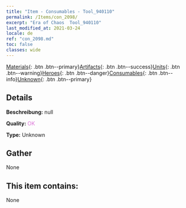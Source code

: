 ```yaml
---
title: "Item - Consumables - Tool_940110"
permalink: /Items/con_2098/
excerpt: "Era of Chaos  Tool_940110"
last_modified_at: 2021-03-24
locale: de
ref: "con_2098.md"
toc: false
classes: wide
---
```

 [Materials](/de/Items/){: .btn .btn--primary}[Artifacts](/de/Items/Artifacts/){: .btn .btn--success}[Units](/de/Items/Units/){: .btn .btn--warning}[Heroes](/de/Items/Heroes/){: .btn .btn--danger}[Consumables](/de/Items/Consumables/){: .btn .btn--info}[Unknown](/de/Items/Unknown/){: .btn .btn--primary}

## Details
 **Beschreibung:** null

 **Quality:** <span style="color: #DA70D6">OK</span>

 **Type:** Unknown

## Gather

  None

## This item contains:

  None

